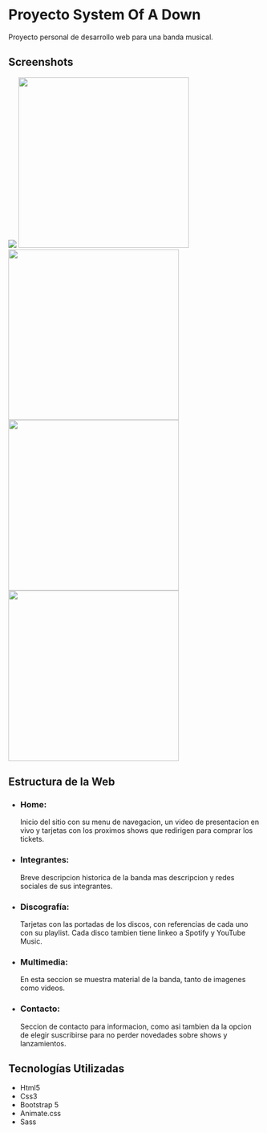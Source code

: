<h1>Proyecto System Of A Down</h1>
<p>
    Proyecto personal de desarrollo web para una banda musical.
</p>

<h2>Screenshots</h2>

<span><img src="https://proyecto-soad.000webhostapp.com/img/screen1366.jpg"></span>
<span><img src="https://proyecto-soad.000webhostapp.com/img/screen1.png" heigth="700" width="340"></span>
<span><img src="https://proyecto-soad.000webhostapp.com/img/screen6.png" heigth="700" width="340"></span>
<span><img src="https://proyecto-soad.000webhostapp.com/img/screen3.png" heigth="700" width="340"></span>
<span><img src="https://proyecto-soad.000webhostapp.com/img/screen4.png" heigth="700" width="340"></span>

<h2>Estructura de la Web</h2>

<ul>
    <li>
        <h3>Home:</h3> <span>Inicio del sitio con su menu de navegacion, un video de presentacion en vivo y tarjetas con los proximos shows que redirigen para comprar los tickets.</span>
    </li>
    <li>
        <h3>Integrantes:</h3> <span>Breve descripcion historica de la banda mas descripcion y redes sociales de sus integrantes.</span>
    </li>
    <li>
        <h3>Discografía:</h3> <span>Tarjetas con las portadas de los discos, con referencias de cada uno con su playlist. Cada disco tambien tiene linkeo a Spotify y YouTube Music.</span>
    </li>
    <li>
        <h3>Multimedia:</h3> <span>En esta seccion se muestra material de la banda, tanto de imagenes como videos.</span>
    </li>
    <li>
        <h3>Contacto:</h3> <span>Seccion de contacto para informacion, como asi tambien da la opcion de elegir suscribirse para no perder novedades sobre shows y lanzamientos.</span>
    </li>
</ul>

<h2>Tecnologías Utilizadas</h2>

<ul>
    <li>Html5</li>
    <li>Css3</li>
    <li>Bootstrap 5</li>
    <li>Animate.css</li>
    <li>Sass</li>
</ul>